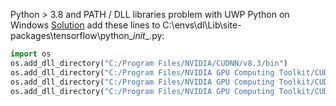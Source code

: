 Python > 3.8 and PATH / DLL libraries problem with UWP Python on Windows
[Solution](https://stackoverflow.com/questions/62971631/tensorflow-cannot-find-dll-but-dll-directory-is-in-path)
add these lines to C:\envs\dl\Lib\site-packages\tensorflow\python\__init__.py:
```python
import os
os.add_dll_directory("C:/Program Files/NVIDIA/CUDNN/v8.3/bin")
os.add_dll_directory("C:/Program Files/NVIDIA GPU Computing Toolkit/CUDA/v11.6/bin")
os.add_dll_directory("C:/Program Files/NVIDIA GPU Computing Toolkit/CUDA/v11.6/include")
os.add_dll_directory("C:/Program Files/NVIDIA GPU Computing Toolkit/CUDA/v11.6/extras/CUPTI/lib64")
```